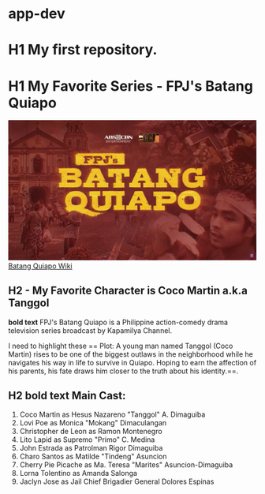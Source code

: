 # app-dev
# H1 My first repository.

# H1 My Favorite Series - FPJ's Batang Quiapo
![Batang quiapoks](BQ.jpg)
[Batang Quiapo Wiki](https://en.wikipedia.org/wiki/Batang_Quiapo_(TV_series))

## H2 - My Favorite Character is Coco Martin a.k.a Tanggol

**bold text** FPJ's Batang Quiapo is a Philippine action-comedy drama television series broadcast by Kapamilya Channel.

I need to highlight these == Plot: A young man named Tanggol (Coco Martin) rises to be one of the biggest outlaws in the neighborhood while he navigates his way in life to survive in Quiapo. Hoping to earn the affection of his parents, his fate draws him closer to the truth about his identity.==.

## H2 **bold text** Main Cast:
1. Coco Martin as Hesus Nazareno "Tanggol" A. Dimaguiba
2. Lovi Poe as Monica "Mokang" Dimaculangan
3. Christopher de Leon as Ramon Montenegro
4. Lito Lapid as Supremo "Primo" C. Medina
5. John Estrada as Patrolman Rigor Dimaguiba
6. Charo Santos as Matilde "Tindeng" Asuncion
7. Cherry Pie Picache as Ma. Teresa "Marites" Asuncion-Dimaguiba
8. Lorna Tolentino as Amanda Salonga
9. Jaclyn Jose as Jail Chief Brigadier General Dolores Espinas
